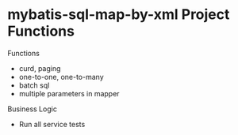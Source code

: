 # mybatis-sql-map-by-xml Project Functions

Functions

- curd, paging
- one-to-one, one-to-many
- batch sql
- multiple parameters in mapper

Business Logic

- Run all service tests